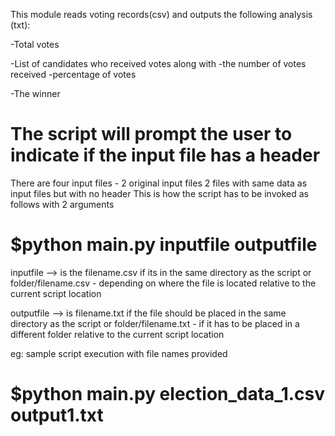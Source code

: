 This module reads voting records(csv) and outputs the following analysis (txt):


-Total votes


-List of candidates who received votes along with 
    -the number of votes received 
    -percentage of votes


-The winner

# The script will prompt the user to indicate if the input file has a header

There are four input files - 2 original input files
                             2 files with same data as input files but with no header
This is how the script has to be invoked as follows with 2 arguments

# $python main.py inputfile outputfile

inputfile --> is the filename.csv if its in the same directory as the script
or folder/filename.csv - depending on where the file is located relative to the current script location

outputfile --> is filename.txt if the file should be placed in the same directory as the script
or folder/filename.txt - if it has to be placed in a different folder relative to the current script location

eg: sample script execution with file names provided
# $python main.py election_data_1.csv output1.txt
